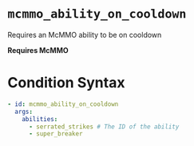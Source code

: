 # `mcmmo_ability_on_cooldown`

Requires an McMMO ability to be on cooldown

**Requires McMMO**

# Condition Syntax
```yaml
- id: mcmmo_ability_on_cooldown
  args:
    abilities: 
	  - serrated_strikes # The ID of the ability
	  - super_breaker
```
